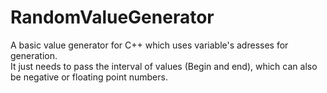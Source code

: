 # RandomValueGenerator
A basic value generator for C++ which uses variable's adresses for generation.</br>
It just needs to pass the interval of values (Begin and end), which can also be negative or floating point numbers.

